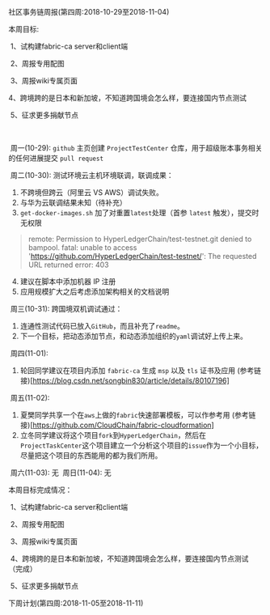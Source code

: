 社区事务链周报(第四周:2018-10-29至2018-11-04)

本周目标:

​	1、试构建fabric-ca server和client端

​	2、周报专用配图

​	3、周报wiki专属页面

​	4、跨境跨的是日本和新加坡，不知道跨国境会怎么样，要连接国内节点测试

​	5、征求更多捐献节点

​	

​	周一(10-29):
  `github` 主页创建 `ProjectTestCenter` 仓库，用于超级账本事务相关的任何进展提交 `pull request`

​	周二(10-30):
  测试环境云主机环境联调，联调成果：
  1. 不跨境但跨云（阿里云 VS AWS）调试失败。
  2. 与华为云联调结果未知（待补充）
  3. `get-docker-images.sh` 加了对重置`latest`处理（首参 `latest` 触发），提交时无权限
  > remote: Permission to HyperLedgerChain/test-testnet.git denied to bampool.
fatal: unable to access 'https://github.com/HyperLedgerChain/test-testnet/': The requested URL returned error: 403
  4. 建议在脚本中添加机器 IP 注册
  5. 应用规模扩大之后考虑添加架构相关的文档说明
  
​	周三(10-31):
  跨国境双机调试通过：
  1. 连通性测试代码已放入`GitHub`，而且补充了`readme`。
  2. 下一个目标，把动态添加节点，和动态添加组织的`yaml`调试好上传上来。  

​	周四(11-01):
  1. 轮回同学建议在项目内添加 `fabric-ca` 生成 `msp` 以及 `tls` 证书及应用 (参考链接)[https://blog.csdn.net/songbin830/article/details/80107196]

​	周五(11-02):
  1. 夏樊同学共享一个在`aws`上做的`fabric`快速部署模板，可以作参考用 (参考链接)[https://github.com/CloudChain/fabric-cloudformation]
  2. 立冬同学建议将这个项目`fork`到`HyperLedgerChain`，然后在`ProjectTaskCenter`这个项目建立一个分析这个项目的`issue`作为一个小目标，尽量把这个项目的东西能用的都为我们所用。
  
​	周六(11-03):
  无
​	周日(11-04):
  无

本周目标完成情况：

​	1、试构建fabric-ca server和client端

​	2、周报专用配图

​	3、周报wiki专属页面

​	4、跨境跨的是日本和新加坡，不知道跨国境会怎么样，要连接国内节点测试
  （完成）

​	5、征求更多捐献节点

下周计划(第四周:2018-11-05至2018-11-11)
